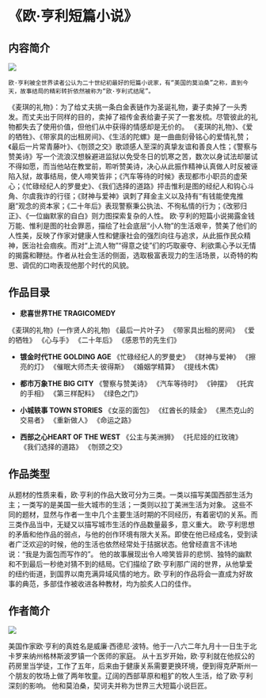 # 《欧·亨利短篇小说》 #
## 内容简介 ##




![](http://https://sm.ms/image/hnVydDbRpTs9u58)


    欧·亨利被全世界读者公认为二十世纪初最好的短篇小说家，有“美国的莫泊桑”之称，直到今天，故事结局的精彩转折依然被称为“欧·亨利式结尾”。
《麦琪的礼物》：为了给丈夫挑一条白金表链作为圣诞礼物，妻子卖掉了一头秀发。而丈夫出于同样的目的，卖掉了祖传金表给妻子买了一套发梳。尽管彼此的礼物都失去了使用价值，但他们从中获得的情感却是无价的。
《麦琪的礼物》、《爱的牺牲》、《带家具的出租房间》、《生活的陀螺》是一曲曲刻骨铭心的爱情礼赞；《最后一片常青藤叶》、《刎颈之交》歌颂感人至深的真挚友谊和善良人性；《警察与赞美诗》写一个流浪汉想躲避进监狱以免受冬日的饥寒之苦，数次以身试法却屡试不得如愿，而当他站在教堂前，聆听赞美诗，决心从此振作精神认真做人时反被诬陷入狱，故事结局，使人啼笑皆非；《汽车等待的时候》表现都市小职员的虚荣心；《忙碌经纪人的罗曼史》、《我们选择的道路》抨击惟利是图的经纪人和钩心斗角、尔虞我诈的行径；《财神与爱神》讽刺了拜金主义以及持有“有钱能使鬼推磨”观念的资本家；《二十年后》表现警察秉公执法、不徇私情的行为；《改邪归正》、《一位幽默家的自白》则力图探索复杂的人性。
欧·亨利的短篇小说揭露金钱万能、惟利是图的社会罪恶，描绘了社会底层“小人物”的生活艰辛，赞美了他们的人性美，反映了作家对健康人性和健康社会的强烈向往与追求，从此振作民众精神，医治社会痼疾。而对“上流人物”“得意之徒”们的巧取豪夺、利欲熏心予以无情的揭露和鞭挞。作者从社会生活的侧面，选取极富表现力的生活场景，以奇特的构思、调侃的口吻表现他那个时代的风貌。

## 作品目录 ##

- **悲喜世界THE TRAGICOMEDY**


《麦琪的礼物》(一作贤人的礼物)
《最后一片叶子》
《带家具出租的房间》
《爱的牺牲》
《心与手》
《二十年后》
《感恩节的先生们》


- **镀金时代THE GOLDING AGE**
《忙碌经纪人的罗曼史》
《财神与爱神》
《擦亮的灯》
《催眠大师杰夫·彼得斯》
《婚姻学精算》
《提线木偶》

- **都市万象THE BIG CITY**
《警察与赞美诗》
《汽车等待时》
《钟摆》
《托宾的手相》
《第三样配料》
《绿色之门》

- **小城轶事 TOWN STORIES**
《女巫的面包》
《红酋长的赎金》
《黑杰克山的交易者》
《重新做人》
《命运之路》

- **西部之心HEART OF THE WEST**
《公主与美洲狮》
《托尼娅的红玫瑰》
《我们选择的道路》
《刎颈之交》

## 作品类型 ##

从题材的性质来看，欧·亨利的作品大致可分为三类。一类以描写美国西部生活为主；一类写的是美国一些大城市的生活；一类则以拉丁美洲生活为对象。
这些不同的题材，显然与作者一生中几个主要生活时期的不同经历，有着密切的关系。而三类作品当中，无疑又以描写城市生活的作品数量最多，意义重大。
欧·亨利思想的矛盾和他作品的弱点，与他的创作环境有限大关系。即使在他已经成名，受到读者广泛欢迎的时候，他的生活也依然经常处于拮据状态。他曾经直言不讳地说：“我是为面包而写作的”。
他的故事展现出令人啼笑皆非的悲悯、独特的幽默和不到最后一秒绝对猜不到的结局。它们描绘了欧·亨利那广阔的世界，从他挚爱的纽约街道，到国界以南充满异域风情的地方。欧·亨利的作品将会一直成为好故事的典范，多部佳作被收进各种教材，均为脍炙人口的佳作。

## 作者简介 ##


![](http://https://sm.ms/image/3iC9KXwcLujINRQ)






美国作家欧·亨利的真姓名是威廉·西德尼·波特。他于一八六二年九月十一日生于北卡罗来纳州格林斯波罗镇一个医师的家庭。
从十五岁开始，欧·亨利就在他叔公的药房里当学徒，工作了五年，后来由于健康关系需要更换环境，便到得克萨斯州一个朋友的牧场上做了两年牧童。辽阔的西部草原和粗犷的牧人生活，给了欧·亨利深刻的影响。
他和莫泊桑，契诃夫并称为世界三大短篇小说巨匠。